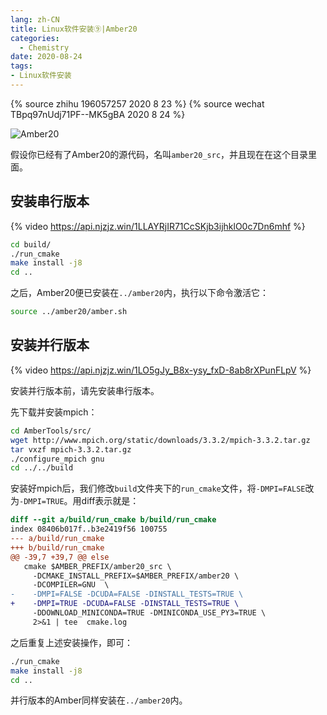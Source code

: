 ```yaml
---
lang: zh-CN
title: Linux软件安装⑨|Amber20
categories:
  - Chemistry
date: 2020-08-24
tags:
- Linux软件安装
---
```

{% source zhihu 196057257 2020 8 23 %}
{% source wechat TBpq97nUdj71PF--MK5gBA 2020 8 24 %}

![Amber20](https://api.njzjz.win/1afNbrBOnpGVlIyBWhlpl8xqT5fdoCGZ1)

假设你已经有了Amber20的源代码，名叫`amber20_src`，并且现在在这个目录里面。

## 安装串行版本

{% video https://api.njzjz.win/1LLAYRjIR71CcSKjb3ijhklO0c7Dn6mhf %}

```bash
cd build/
./run_cmake
make install -j8
cd ..
```
之后，Amber20便已安装在`../amber20`内，执行以下命令激活它：

```bash
source ../amber20/amber.sh
```

## 安装并行版本

{% video https://api.njzjz.win/1LO5gJy_B8x-ysy_fxD-8ab8rXPunFLpV %}

安装并行版本前，请先安装串行版本。

先下载并安装mpich：

```bash
cd AmberTools/src/
wget http://www.mpich.org/static/downloads/3.3.2/mpich-3.3.2.tar.gz
tar vxzf mpich-3.3.2.tar.gz
./configure_mpich gnu
cd ../../build
```

安装好mpich后，我们修改`build`文件夹下的`run_cmake`文件，将`-DMPI=FALSE`改为`-DMPI=TRUE`。用diff表示就是：

```diff
diff --git a/build/run_cmake b/build/run_cmake
index 08406b017f..b3e2419f56 100755
--- a/build/run_cmake
+++ b/build/run_cmake
@@ -39,7 +39,7 @@ else
   cmake $AMBER_PREFIX/amber20_src \
     -DCMAKE_INSTALL_PREFIX=$AMBER_PREFIX/amber20 \
     -DCOMPILER=GNU  \
-    -DMPI=FALSE -DCUDA=FALSE -DINSTALL_TESTS=TRUE \
+    -DMPI=TRUE -DCUDA=FALSE -DINSTALL_TESTS=TRUE \
     -DDOWNLOAD_MINICONDA=TRUE -DMINICONDA_USE_PY3=TRUE \
     2>&1 | tee  cmake.log
```

之后重复上述安装操作，即可：

```bash
./run_cmake
make install -j8
cd ..
```

并行版本的Amber同样安装在`../amber20`内。
